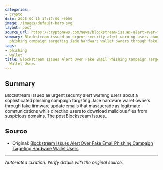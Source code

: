 ```yaml
---
categories:
- crypto
date: 2025-09-13 17:17:00 +0000
image: /images/default-hero.svg
layout: post
source_url: https://cryptonews.com/news/blockstream-issues-alert-over-fake-email-phishing-campaign-targeting-hardware-wallet-users/
summary: Blockstream issued an urgent security alert warning users about a sophisticated
  phishing campaign targeting Jade hardware wallet owners through fake firmware up...
tags:
- phishing
- wallet
title: Blockstream Issues Alert Over Fake Email Phishing Campaign Targeting Hardware
  Wallet Users
---
```


## Summary

Blockstream issued an urgent security alert warning users about a sophisticated phishing campaign targeting Jade hardware wallet owners through fake firmware update emails that masquerade as legitimate communications while directing users to download malicious files from suspicious domains. The post Blockstream Issues...

## Source

- Original: [Blockstream Issues Alert Over Fake Email Phishing Campaign Targeting Hardware Wallet Users](https://cryptonews.com/news/blockstream-issues-alert-over-fake-email-phishing-campaign-targeting-hardware-wallet-users/)


---

*Automated curation. Verify details with the original source.*